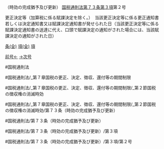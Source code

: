 （時効の完成猶予及び更新）
[国税通則法第７３条第３項](国税通則法＿＿＿＿＿第７３条第３項)第２号

更正決定等（加算税に係る賦課決定を除く。）　当該更正決定等に係る更正通知書若しくは決定通知書又は賦課決定通知書が発せられた日（当該更正決定等に係る賦課決定通知書の送達に代え、口頭で賦課決定の通知がされた場合には、当該賦課決定の通知がされた日）

[条(全)](国税通則法＿＿＿＿＿第７３条_.md)    [項(全)](国税通則法＿＿＿＿＿第７３条第３項_.md)    [項](国税通則法＿＿＿＿＿第７３条第３項.md)

[前号←](国税通則法＿＿＿＿＿第７３条第３項第１号.md)    [→次号](国税通則法＿＿＿＿＿第７３条第３項第３号.md)

#国税通則法

#国税通則法/_第７章国税の更正、決定、徴収、還付等の期間制限

#国税通則法/_第７章国税の更正、決定、徴収、還付等の期間制限/_第２節国税の徴収権の消滅時効

#国税通則法/_第７章国税の更正、決定、徴収、還付等の期間制限/_第２節国税の徴収権の消滅時効/第７３条（時効の完成猶予及び更新）

#国税通則法/第７３条（時効の完成猶予及び更新）

#国税通則法/第７３条（時効の完成猶予及び更新）/第３項

#国税通則法/第７３条（時効の完成猶予及び更新）/第３項/第２号

